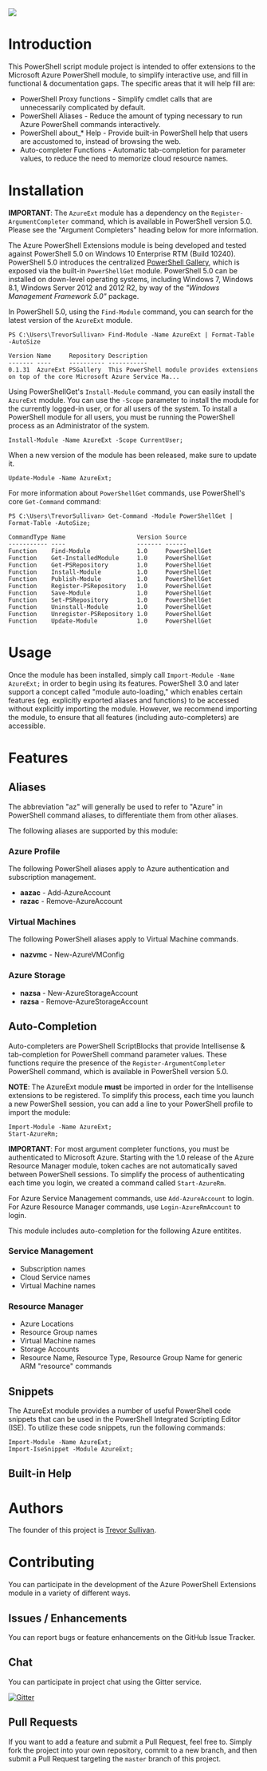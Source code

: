 <img src="https://ci.appveyor.com/api/projects/status/rj6yk9p8d0bwonpn?svg=true" />

# Introduction

This PowerShell script module project is intended to offer extensions to the Microsoft Azure PowerShell module, to simplify interactive use, and fill in functional & documentation gaps. 
The specific areas that it will help fill are:

- PowerShell Proxy functions - Simplify cmdlet calls that are unnecessarily complicated by default.
- PowerShell Aliases - Reduce the amount of typing necessary to run Azure PowerShell commands interactively.
- PowerShell about_* Help - Provide built-in PowerShell help that users are accustomed to, instead of browsing the web.
- Auto-completer Functions - Automatic tab-completion for parameter values, to reduce the need to memorize cloud resource names.

# Installation

**IMPORTANT**: The `AzureExt` module has a dependency on the `Register-ArgumentCompleter` command, which is available in PowerShell version 5.0. Please see the "Argument Completers" heading below for more information.

The Azure PowerShell Extensions module is being developed and tested against PowerShell 5.0 on Windows 10 Enterprise RTM (Build 10240).
PowerShell 5.0 introduces the centralized [PowerShell Gallery](http://powershellgallery.com), which is exposed via the built-in `PowerShellGet` module.
PowerShell 5.0 can be installed on down-level operating systems, including Windows 7, Windows 8.1, Windows Server 2012 and 2012 R2, by way of the *"Windows Management Framework 5.0"* package.

In PowerShell 5.0, using the `Find-Module` command, you can search for the latest version of the `AzureExt` module.

```
PS C:\Users\TrevorSullivan> Find-Module -Name AzureExt | Format-Table -AutoSize

Version Name     Repository Description
------- ----     ---------- -----------
0.1.31  AzureExt PSGallery  This PowerShell module provides extensions on top of the core Microsoft Azure Service Ma...
```

Using PowerShellGet's `Install-Module` command, you can easily install the `AzureExt` module.
You can use the `-Scope` parameter to install the module for the currently logged-in user, or for all users of the system.
To install a PowerShell module for all users, you must be running the PowerShell process as an Administrator of the system.

```
Install-Module -Name AzureExt -Scope CurrentUser;
```

When a new version of the module has been released, make sure to update it.

```
Update-Module -Name AzureExt;
```

For more information about `PowerShellGet` commands, use PowerShell's core `Get-Command` command:

```
PS C:\Users\TrevorSullivan> Get-Command -Module PowerShellGet | Format-Table -AutoSize;

CommandType Name                    Version Source
----------- ----                    ------- ------
Function    Find-Module             1.0     PowerShellGet
Function    Get-InstalledModule     1.0     PowerShellGet
Function    Get-PSRepository        1.0     PowerShellGet
Function    Install-Module          1.0     PowerShellGet
Function    Publish-Module          1.0     PowerShellGet
Function    Register-PSRepository   1.0     PowerShellGet
Function    Save-Module             1.0     PowerShellGet
Function    Set-PSRepository        1.0     PowerShellGet
Function    Uninstall-Module        1.0     PowerShellGet
Function    Unregister-PSRepository 1.0     PowerShellGet
Function    Update-Module           1.0     PowerShellGet
```

# Usage

Once the module has been installed, simply call `Import-Module -Name AzureExt;` in order to begin using its features.
PowerShell 3.0 and later support a concept called "module auto-loading," which enables certain features (eg. explicitly exported aliases and functions) to be accessed without explicitly importing the module.
However, we recommend importing the module, to ensure that all features (including auto-completers) are accessible.

# Features

## Aliases

The abbreviation "az" will generally be used to refer to "Azure" in PowerShell command aliases, to differentiate them from other aliases.

The following aliases are supported by this module:

### Azure Profile

The following PowerShell aliases apply to Azure authentication and subscription management.

- **aazac** - Add-AzureAccount
- **razac** - Remove-AzureAccount

### Virtual Machines

The following PowerShell aliases apply to Virtual Machine commands.

- **nazvmc** - New-AzureVMConfig


### Azure Storage

- **nazsa** - New-AzureStorageAccount
- **razsa** - Remove-AzureStorageAccount

## Auto-Completion

Auto-completers are PowerShell ScriptBlocks that provide Intellisense & tab-completion for PowerShell command parameter values. 
These functions require the presence of the `Register-ArgumentCompleter` PowerShell command, which is available in PowerShell version 5.0.

**NOTE**: The AzureExt module **must** be imported in order for the Intellisense extensions to be registered.
To simplify this process, each time you launch a new PowerShell session, you can add a line to your PowerShell profile to import the module:

```
Import-Module -Name AzureExt;
Start-AzureRm;
```

**IMPORTANT**: For most argument completer functions, you must be authenticated to Microsoft Azure.
Starting with the 1.0 release of the Azure Resource Manager module, token caches are not automatically saved between PowerShell sessions. To simplify the process of authenticating each time you login, we created a command called `Start-AzureRm`.

For Azure Service Management commands, use `Add-AzureAccount` to login. 
For Azure Resource Manager commands, use `Login-AzureRmAccount` to login.

This module includes auto-completion for the following Azure entitites.

### Service Management

- Subscription names
- Cloud Service names
- Virtual Machine names

### Resource Manager 

- Azure Locations
- Resource Group names
- Virtual Machine names
- Storage Accounts
- Resource Name, Resource Type, Resource Group Name for generic ARM "resource" commands

## Snippets

The AzureExt module provides a number of useful PowerShell code snippets that can be used in the PowerShell Integrated Scripting Editor (ISE). To utilize these code snippets, run the following commands:

```
Import-Module -Name AzureExt;
Import-IseSnippet -Module AzureExt;
```

## Built-in Help

# Authors

The founder of this project is [Trevor Sullivan](https://trevorsullivan.net).

# Contributing

You can participate in the development of the Azure PowerShell Extensions module in a variety of different ways.

## Issues / Enhancements

You can report bugs or feature enhancements on the GitHub Issue Tracker.

## Chat

You can participate in project chat using the Gitter service.

[![Gitter](https://badges.gitter.im/Join%20Chat.svg)](https://gitter.im/pcgeek86/azure-powershell-extensions?utm_source=badge&utm_medium=badge&utm_campaign=pr-badge)

## Pull Requests

If you want to add a feature and submit a Pull Request, feel free to. 
Simply fork the project into your own repository, commit to a new branch, and then submit a Pull Request targeting the `master` branch of this project.
